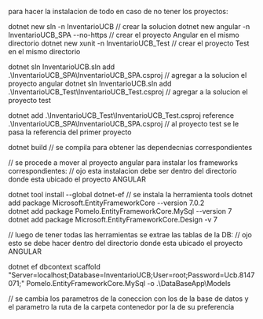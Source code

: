 para hacer la instalacion de todo en caso de no tener los proyectos:

dotnet new sln -n InventarioUCB  // crear la solucion
dotnet new angular -n InventarioUCB_SPA --no-https   // crear el proyecto Angular en el mismo directorio
dotnet new xunit -n InventarioUCB_Test   // crear el proyecto Test en el mismo directorio

dotnet sln InventarioUCB.sln add .\InventarioUCB_SPA\InventarioUCB_SPA.csproj // agregar a la solucion el proyecto angular
dotnet sln InventarioUCB.sln add .\InventarioUCB_Test\InventarioUCB_Test.csproj // agregar a la solucion el proyecto test

dotnet add .\InventarioUCB_Test\InventarioUCB_Test.csproj reference .\InventarioUCB_SPA\InventarioUCB_SPA.csproj
    // al proyecto test se le pasa la referencia del primer proyecto

dotnet build // se compila para obtener las dependecnias correspondientes

// se procede a mover al proyecto angular para instalar los frameworks correspondientes:
// ojo esta instalacion debe ser dentro del directorio donde esta ubicado el proyecto ANGULAR

dotnet tool install --global dotnet-ef  // se instala la herramienta tools
dotnet add package Microsoft.EntityFrameworkCore --version 7.0.2  
dotnet add package Pomelo.EntityFrameworkCore.MySql --version 7  
dotnet add package Microsoft.EntityFrameworkCore.Design -v 7   

// luego de tener todas las herramientas se extrae las tablas de la DB:
// ojo esto se debe hacer dentro del directorio donde esta ubicado el proyecto ANGULAR

dotnet ef dbcontext scaffold "Server=localhost;Database=InventarioUCB;User=root;Password=Ucb.8147071;" Pomelo.EntityFrameworkCore.MySql -o .\DataBaseApp\Models

// se cambia los parametros de la coneccion con los de la base de datos y el parametro la ruta de la carpeta contenedor por la de su preferencia